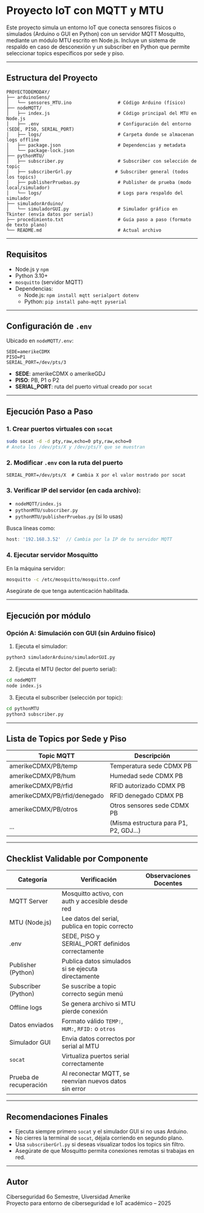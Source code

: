 # Proyecto IoT con MQTT y MTU

Este proyecto simula un entorno IoT que conecta sensores físicos o simulados (Arduino o GUI en Python) con un servidor MQTT Mosquitto, mediante un módulo MTU escrito en Node.js. Incluye un sistema de respaldo en caso de desconexión y un subscriber en Python que permite seleccionar topics específicos por sede y piso.

---

## Estructura del Proyecto

```plaintext
PROYECTODEMODAY/
├── arduinoSens/
│   └── sensores_MTU.ino                 # Código Arduino (físico)
├── nodeMQTT/
│   ├── index.js                         # Código principal del MTU en Node.js
│   ├── .env                             # Configuración del entorno (SEDE, PISO, SERIAL_PORT)
│   ├── logs/                            # Carpeta donde se almacenan logs offline
│   ├── package.json                     # Dependencias y metadata
│   └── package-lock.json
├── pythonMTU/
│   ├── subscriber.py                    # Subscriber con selección de topic
│   ├── subscriberGrl.py                # Subscriber general (todos los topics)
│   ├── publisherPruebas.py              # Publisher de prueba (modo local/simulador)
│   └── logs/                            # Logs para respaldo del simulador
├── simuladorArduino/
│   └── simuladorGUI.py                  # Simulador gráfico en Tkinter (envía datos por serial)
├── procedimiento.txt                    # Guía paso a paso (formato de texto plano)
└── README.md                            # Actual archivo
```

---

## Requisitos

- Node.js y `npm`
- Python 3.10+
- `mosquitto` (servidor MQTT)
- Dependencias:
  - Node.js: `npm install mqtt serialport dotenv`
  - Python: `pip install paho-mqtt pyserial`

---

## Configuración de `.env`

Ubicado en `nodeMQTT/.env`:

```env
SEDE=amerikeCDMX
PISO=P1
SERIAL_PORT=/dev/pts/3
```

- **SEDE**: amerikeCDMX o amerikeGDJ
- **PISO**: PB, P1 o P2
- **SERIAL_PORT**: ruta del puerto virtual creado por `socat`

---

## Ejecución Paso a Paso

### 1. Crear puertos virtuales con `socat`

```bash
sudo socat -d -d pty,raw,echo=0 pty,raw,echo=0
# Anota los /dev/pts/X y /dev/pts/Y que se muestran
```

### 2. Modificar `.env` con la ruta del puerto

```env
SERIAL_PORT=/dev/pts/X  # Cambia X por el valor mostrado por socat
```

### 3. Verificar IP del servidor (en cada archivo):

- `nodeMQTT/index.js`
- `pythonMTU/subscriber.py`
- `pythonMTU/publisherPruebas.py` (si lo usas)

Busca líneas como:

```js
host: '192.168.3.52'  // Cambia por la IP de tu servidor MQTT
```

### 4. Ejecutar servidor Mosquitto

En la máquina servidor:

```bash
mosquitto -c /etc/mosquitto/mosquitto.conf
```

Asegúrate de que tenga autenticación habilitada.

---

## Ejecución por módulo

### Opción A: Simulación con GUI (sin Arduino físico)

1. Ejecuta el simulador:

```bash
python3 simuladorArduino/simuladorGUI.py
```

2. Ejecuta el MTU (lector del puerto serial):

```bash
cd nodeMQTT
node index.js
```

3. Ejecuta el subscriber (selección por topic):

```bash
cd pythonMTU
python3 subscriber.py
```

---

## Lista de Topics por Sede y Piso

| Topic MQTT                         | Descripción                             |
|-----------------------------------|-----------------------------------------|
| amerikeCDMX/PB/temp               | Temperatura sede CDMX PB                |
| amerikeCDMX/PB/hum                | Humedad sede CDMX PB                    |
| amerikeCDMX/PB/rfid               | RFID autorizado CDMX PB                 |
| amerikeCDMX/PB/rfid/denegado     | RFID denegado CDMX PB                   |
| amerikeCDMX/PB/otros             | Otros sensores sede CDMX PB             |
| ...                               | (Misma estructura para P1, P2, GDJ...)  |

---

## Checklist Validable por Componente

| Categoría               | Verificación                                               | Observaciones Docentes                    |
|------------------------|------------------------------------------------------------|--------------------------------------------|
| MQTT Server            | Mosquitto activo, con auth y accesible desde red           |                                            |
| MTU (Node.js)          | Lee datos del serial, publica en topic correcto            |                                            |
| .env                   | SEDE, PISO y SERIAL_PORT definidos correctamente            |                                            |
| Publisher (Python)     | Publica datos simulados si se ejecuta directamente          |                                            |
| Subscriber (Python)    | Se suscribe a topic correcto según menú                     |                                            |
| Offline logs           | Se genera archivo si MTU pierde conexión                    |                                            |
| Datos enviados         | Formato válido `TEMP:`, `HUM:`, `RFID:` o `otros`          |                                            |
| Simulador GUI          | Envia datos correctos por serial al MTU                     |                                            |
| `socat`                | Virtualiza puertos serial correctamente                     |                                            |
| Prueba de recuperación | Al reconectar MQTT, se reenvían nuevos datos sin error      |                                            |


---

## Recomendaciones Finales

- Ejecuta siempre primero `socat` y el simulador GUI si no usas Arduino.
- No cierres la terminal de `socat`, déjala corriendo en segundo plano.
- Usa `subscriberGrl.py` si deseas visualizar todos los topics sin filtro.
- Asegúrate de que Mosquitto permita conexiones remotas si trabajas en red.

---

## Autor

Ciberseguridad 6o Semestre, Uiversidad Amerike  
Proyecto para entorno de ciberseguridad e IoT académico – 2025